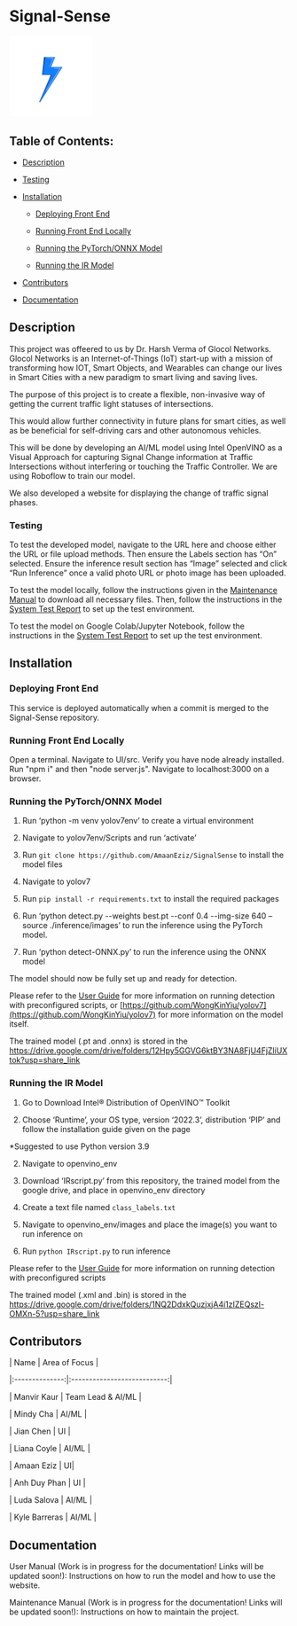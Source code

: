 <h1>Signal-Sense</h1> 

<img src="static_startup_logo.png" alt="Team Static Startup Logo" width="150"/> 

  

<h2>Table of Contents:</h2> 

  

- [Description](#description) 

- [Testing](#testing) 

- [Installation](#installation) 

    - [Deploying Front End](#deploying-front-end) 

    - [Running Front End Locally](#running-front-end-locally)  

    - [Running the PyTorch/ONNX Model](#running-the-pyTorch/ONNX-Model) 

    -  [Running the IR Model](#running-the-ir-model) 

- [Contributors](#contributors) 

- [Documentation](#documentation) 

  

## Description 

This project was offeered to us by Dr. Harsh Verma of Glocol Networks. Glocol Networks is an Internet-of-Things (IoT) start-up with a mission of transforming how IOT, Smart Objects, and Wearables can change our lives in Smart Cities with a new paradigm to smart living and saving lives.  

The purpose of this project is to create a flexible, non-invasive way of getting the current traffic light statuses of intersections. 

This would allow further connectivity in future plans for smart cities, as well as be beneficial for self-driving cars and other autonomous vehicles. 

This will be done by developing an AI/ML model using Intel OpenVINO as a Visual Approach for capturing Signal Change information at Traffic Intersections without interfering or touching the Traffic Controller. We are using Roboflow to train our model. 

We also developed a website for displaying the change of traffic signal phases.  

 

### Testing 

To test the developed model, navigate to the URL here and choose either the URL or file upload methods. Then ensure the Labels section has “On” selected. Ensure the inference result section has “Image” selected and click “Run Inference” once a valid photo URL or photo image has been uploaded. 

 

To test the model locally, follow the instructions given in the <a href=””> Maintenance Manual</a> to download all necessary files. Then, follow the instructions in the <a href=””>System Test Report</a> to set up the test environment.  

 

To test the model on Google Colab/Jupyter Notebook, follow the instructions in the <a href=””>System Test Report</a> to set up the test environment. 

 

## Installation 

   

### Deploying Front End 

  

This service is deployed automatically when a commit is merged to the Signal-Sense repository. 

  

### Running Front End Locally 

Open a terminal. Navigate to UI/src. Verify you have node already installed. Run "npm i" and then "node server.js". Navigate to localhost:3000 on a browser. 

 

### Running the PyTorch/ONNX Model 

1. Run ‘python -m venv yolov7env’ to create a virtual environment 

2. Navigate to yolov7env/Scripts and run ‘activate’ 

3. Run `git clone https://github.com/AmaanEziz/SignalSense` to install the model files 

4. Navigate to yolov7 

5. Run `pip install -r requirements.txt` to install the required packages 

6. Run ‘python detect.py --weights best.pt --conf 0.4 --img-size 640 –source ./inference/images’ to run the inference using the PyTorch model.  

7. Run ‘python detect-ONNX.py’ to run the inference using the ONNX model 

  

<!--- # TODO Fix link to user guide when it is complete and in the repo. --> 

The model should now be fully set up and ready for detection. 

Please refer to the [User Guide](user_guide.pdf) for more information on running detection with preconfigured scripts, or [https://github.com/WongKinYiu/yolov7](https://github.com/WongKinYiu/yolov7) for more information on the model itself. 

The trained model (.pt and .onnx) is stored in the https://drive.google.com/drive/folders/12Hpy5GGVG6ktBY3NA8FjU4FjZliUXtok?usp=share_link  

 

### Running the IR Model 

1. Go to Download Intel® Distribution of OpenVINO™ Toolkit 

2. Choose ‘Runtime’, your OS type, version ‘2022.3’, distribution ‘PIP’ and follow the installation guide given on the page 

*Suggested to use Python version 3.9 

2. Navigate to openvino_env 

3. Download ‘IRscript.py’ from this repository, the trained model from the google drive, and place in openvino_env directory 

4. Create a text file named `class_labels.txt` 

5. Navigate to openvino_env/images and place the image(s) you want to run inference on 

5. Run `python IRscript.py` to run inference 

 

Please refer to the [User Guide](user_guide.pdf) for more information on running detection with preconfigured scripts 

The trained model (.xml and .bin) is stored in the https://drive.google.com/drive/folders/1NQ2DdxkQuzjxjA4i1zIZEQszl-OMXn-5?usp=share_link 

 

## Contributors 

  

|      Name      |        Area of Focus        | 

|:--------------:|:---------------------------:| 

|  Manvir Kaur   |  Team Lead & AI/ML | 

|  Mindy Cha     |       AI/ML     | 

|  Jian Chen     |  UI  | 

|  Liana Coyle  |       AI/ML    | 

|  Amaan Eziz  | UI| 

|  Anh Duy Phan      | UI | 

|  Luda Salova    |       AI/ML     | 

| Kyle Barreras |  AI/ML   | 

  

  

## Documentation 

  

<!---# TODO Add additional documentation if needed --> 

 

User Manual (Work is in progress for the documentation! Links will be updated soon!): Instructions on how to run the model and how to use the website. 

 

Maintenance Manual (Work is in progress for the documentation! Links will be updated soon!): Instructions on how to maintain the project. 

 

 

 
